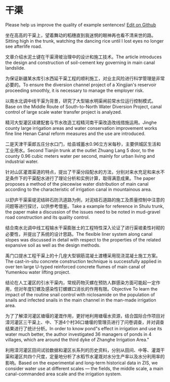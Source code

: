 # 干渠

Please help us improve the quality of example sentences! [Edit on Github](https://github.com/jiyushe/jiyu-example-sentence-source/blob/main/chinese/ganqu.md)

<p><span class="chinese">坐在高高的干渠上，望着舞动的稻穗直到我迷惘的眼神再也看不清来世的路。</span><span class="english">Sitting high in the trunk, watching the dancing rice until I lost eyes no longer see afterlife road.</span></p>

<p><span class="chinese">文章介绍水泥土键在干渠滑坡治理中的设计和施工技术。</span><span class="english">The article introduces the design and construction of soil-cement key governing in main canal landslide.</span></p>

<p><span class="chinese">为保证新疆某水库引水西延干渠工程的顺利施工，对业主风险进行科学管理是非常必要的。</span><span class="english">To ensure the diversion channel project of a Xingjian's reservoir proceeding smoothly, it is necessary to manage the employer risk.</span></p>

<p><span class="chinese">以南水北调中线干渠为背景，研究了大型输水明渠闸前常水位运行控制模式。</span><span class="english">Base on the Middle Route of South-to-North Water Diversion Project, canal control of large scale water transfer project is analyzed.</span></p>

<p><span class="chinese">精河大型灌区续建配套与节水改造工程精河南干渠改造改线措施运用。</span><span class="english">Jinghe county large irrigation areas and water conservation improvement works fine line Henan Canal reform measures and the use are introduced.</span></p>

<p><span class="chinese">二是天津干渠郎五庄分水口门，给县城蓄水0.96立方米每秒，主要供城区生活和工业用水。</span><span class="english">Second Tianjin trunk at the outlet Zhuang Lang 5 door, to the county 0.96 cubic meters water per second, mainly for urban living and industrial water.</span></p>

<p><span class="chinese">针对山区灌溉渠道的特点，提出了干渠分段配水的方法，分别对来水充足和来水不足条件下的干渠配水进行了理论分析和实例计算，取得满意成果。</span><span class="english">The paper proposes a method of the piecewise water distribution of main canal according to the characteristic of irrigation canal in mountainous area.</span></p>

<p><span class="chinese">以舒庐干渠渠堤泥结碎石防汛道路为例，对泥结石道路的施工及质量控制中注意的问题等进行探讨，以供参考借鉴。</span><span class="english">Take a example for reference in Shulu trunk, the paper make a discussion of the issues need to be noted in mud-gravel road construction and its quality control.</span></p>

<p><span class="chinese">结合南水北调中线工程输水干渠膨胀土的工程特性深入论证了进行渠坡柔性衬砌的必要性，并提出了系统的设计思路。</span><span class="english">The flexible liner system along canal slopes was discussed in detail with respect to the properties of the related expansive soil as well as the design methods.</span></p>

<p><span class="chinese">禹门口提水工程干渠上的十几座大型钢筋混凝土渡槽采用现浇混凝土施工方案。</span><span class="english">The cast-in-situ concrete construction technique is successfully applied in over ten large U-typed reinforced concrete flumes of main canal of Yumenkou water lifting project.</span></p>

<p><span class="chinese">结论在人工灌区的引水干渠内，常规药物灭螺在预防人群感染方面可能起一定作用，但对年度钉螺及感染性钉螺螺口消长的作用有限。</span><span class="english">Objective To learn the impact of the routine snail control with niclosamide on the population of snails and infected snails in the main channel in the man-made irrigation area.</span></p>

<p><span class="chinese">为了了解漳河灌区塘堰的灌溉作用，更好地利用塘堰水资源，结合国际合作项目对漳河灌区三干渠上、中、下游4个村36口塘堰的管理员进行了问卷调查，并对调查结果进行了统计分析。</span><span class="english">In order to know pond"s effect in irrigation and use its water much better, the author investigated 36 managers of ponds in 4 villages, which are around the third dyke of Zhanghe Irrigation Area."</span></p>

<p><span class="chinese">利用漳河灌区田间试验数据和灌区长系列的历史资料，分别从田间、中等、灌溉干渠和灌区共四个尺度，定量地分析了水稻节水灌溉对水分生产率以及水分利用率的影响。</span><span class="english">Based on the experimental and long-term historical data in ZIS, we consider water use at different scales — the fields, the middle scale, a main canal-commanded area scale and the irrigation system.</span></p>

